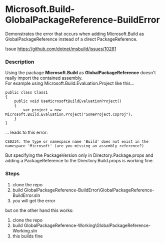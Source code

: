 # Microsoft.Build-GlobalPackageReference-BuildError
Demonstrates the error that occurs when adding Microsoft.Build as GlobalPackageReference instead of a direct PackageReference.

Issue https://github.com/dotnet/msbuild/issues/10281

### Description
Using the package __Microsoft.Build__ as __GlobalPackageReference__ doesn't really import the contained assembly.  
For example using Microsoft.Build.Evaluation.Project like this...

    public class Class1
    {
        public void UseMicrosoftBuildEvaluationProject()
        {
            var project = new Microsoft.Build.Evaluation.Project("SomeProject.csproj");
        }
    }

... leads to this error:

    CS0234: The type or namespace name 'Build' does not exist in the namespace 'Microsoft' (are you missing an assembly reference?)

But specifying the PackageVersion only in Directory.Package.props and adding a PackageReference to the Directory.Build.props is working fine. 

### Steps
1. clone the repo
2. build GlobalPackageReference-BuildError\GlobalPackageReference-BuildError.sln
3. you will get the error

but on the other hand this works:

1. clone the repo
2. build GlobalPackageReference-Working\GlobalPackageReference-Working.sln
3. this builds fine